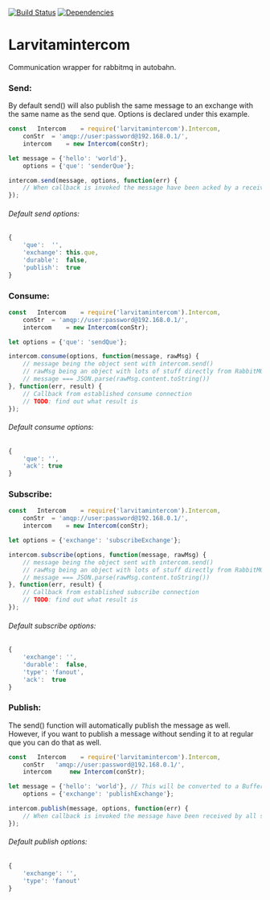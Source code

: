 [![Build Status](https://travis-ci.org/larvit/larvitamintercom.svg?branch=master)](https://travis-ci.org/larvit/larvitamintercom) [![Dependencies](https://david-dm.org/larvit/larvitamintercom.svg)](https://david-dm.org/larvit/larvitamintercom.svg)

# Larvitamintercom

Communication wrapper for rabbitmq in autobahn.

### Send:

By default send() will also publish the same message to an exchange with the same name as the send que. Options is declared under this example.

```javascript
const	Intercom	= require('larvitamintercom').Intercom,
	conStr	= 'amqp://user:password@192.168.0.1/',
	intercom	= new Intercom(conStr);

let	message	= {'hello': 'world'},
	options	= {'que': 'senderQue'};

intercom.send(message, options, function(err) {
	// When callback is invoked the message have been acked by a receiver
});
```

###### Default send options:

```javascript
{
	'que':	'',
	'exchange':	this.que,
	'durable':	false,
	'publish':	true
}
```

### Consume:

```javascript
const	Intercom	= require('larvitamintercom').Intercom,
	conStr	= 'amqp://user:password@192.168.0.1/',
	intercom	= new Intercom(conStr);

let options = {'que': 'sendQue'};

intercom.consume(options, function(message, rawMsg) {
	// message being the object sent with intercom.send()
	// rawMsg being an object with lots of stuff directly from RabbitMQ
	// message === JSON.parse(rawMsg.content.toString())
}, function(err, result) {
	// Callback from established consume connection
	// TODO: find out what result is
});

```

###### Default consume options:

```javascript
{
	'que': '',
	'ack': true
}
```

### Subscribe:

```javascript
const	Intercom	= require('larvitamintercom').Intercom,
	conStr	= 'amqp://user:password@192.168.0.1/',
	intercom	= new Intercom(conStr);

let options = {'exchange': 'subscribeExchange'};

intercom.subscribe(options, function(message, rawMsg) {
	// message being the object sent with intercom.send()
	// rawMsg being an object with lots of stuff directly from RabbitMQ
	// message === JSON.parse(rawMsg.content.toString())
}, function(err, result) {
	// Callback from established subscribe connection
	// TODO: find out what result is
});
```

###### Default subscribe options:

```javascript
{
	'exchange':	'',
	'durable':	false,
	'type':	'fanout',
	'ack':	true
}
```

### Publish:

The send() function will automatically publish the message as well. However, if you want to publish a message without sending it to at regular que you can do that as well.

```javascript
const	Intercom	= require('larvitamintercom').Intercom,
	conStr	 'amqp://user:password@192.168.0.1/',
	intercom	 new Intercom(conStr);

let	message	= {'hello': 'world'}, // This will be converted to a Buffer. Naturally this could also be a buffer to begin with.
	options	= {'exchange': 'publishExchange'};

intercom.publish(message, options, function(err) {
	// When callback is invoked the message have been received by all subscribers
});
```

###### Default publish options:

```javascript
{
	'exchange':	'',
	'type':	'fanout'
}
```
